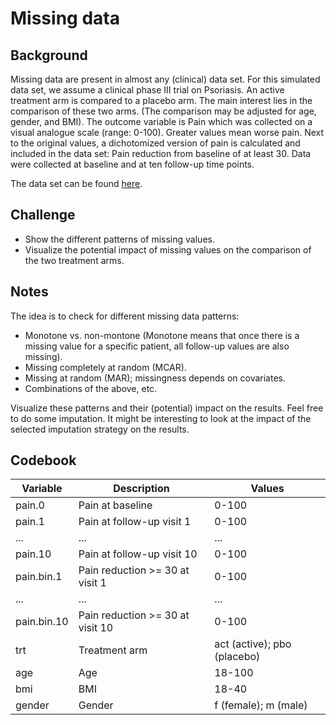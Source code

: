 # Missing data

## Background
Missing data are present in almost any (clinical) data set. For this simulated data set, we assume a clinical phase III trial on Psoriasis. An active treatment arm is compared to a placebo arm. The main interest lies in the comparison of these two arms. (The comparison may be adjusted for age, gender, and BMI). The outcome variable is Pain which was collected on a visual analogue scale (range: 0-100). Greater values mean worse pain. Next to the original values, a dichotomized version of pain is calculated and included in the data set: Pain reduction from baseline of at least 30. Data were collected at baseline and at ten follow-up time points.


The data set can be found [here](./missing_data.csv).

## Challenge
* Show the different patterns of missing values.
* Visualize the potential impact of missing values on the comparison of the two treatment arms.

## Notes
The idea is to check for different missing data patterns:

* Monotone vs. non-montone (Monotone means that once there is a missing value for a specific patient, all follow-up values are also missing).
* Missing completely at random (MCAR).
* Missing at random (MAR); missingness depends on covariates.
* Combinations of the above, etc.

Visualize these patterns and their (potential) impact on the results. Feel free to do some imputation. It might be interesting to look at the impact of the selected imputation strategy on the results.

## Codebook
| Variable | Description | Values |
| --- | --- | --- |
| pain.0 | Pain at baseline | 0-100 |
| pain.1 | Pain at follow-up visit 1 | 0-100 |
| ... | ... | ... |
| pain.10 | Pain at follow-up visit 10 | 0-100 |
| pain.bin.1 | Pain reduction >= 30 at visit 1 | 0-100 |
| ... | ... | ... |
| pain.bin.10 | Pain reduction >= 30 at visit 10 | 0-100 |
| trt | Treatment arm | act (active); pbo (placebo) |
| age | Age | 18-100 |
| bmi | BMI | 18-40 |
| gender | Gender | f (female); m (male) |
